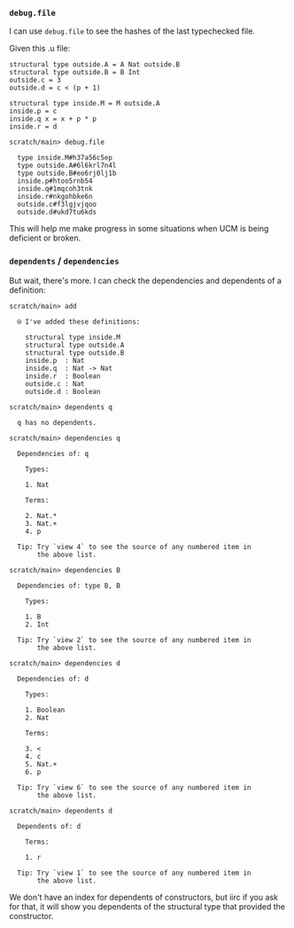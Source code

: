 ### `debug.file`

I can use `debug.file` to see the hashes of the last typechecked file.

Given this .u file:

``` unison
structural type outside.A = A Nat outside.B
structural type outside.B = B Int
outside.c = 3
outside.d = c < (p + 1)

structural type inside.M = M outside.A
inside.p = c
inside.q x = x + p * p
inside.r = d
```

``` ucm
scratch/main> debug.file

  type inside.M#h37a56c5ep
  type outside.A#6l6krl7n4l
  type outside.B#eo6rj0lj1b
  inside.p#htoo5rnb54
  inside.q#1mqcoh3tnk
  inside.r#nkgohbke6n
  outside.c#f3lgjvjqoo
  outside.d#ukd7tu6kds

```

This will help me make progress in some situations when UCM is being deficient or broken.

### `dependents` / `dependencies`

But wait, there's more.  I can check the dependencies and dependents of a definition:

``` ucm
scratch/main> add

  ⍟ I've added these definitions:
  
    structural type inside.M
    structural type outside.A
    structural type outside.B
    inside.p  : Nat
    inside.q  : Nat -> Nat
    inside.r  : Boolean
    outside.c : Nat
    outside.d : Boolean

scratch/main> dependents q

  q has no dependents.

scratch/main> dependencies q

  Dependencies of: q
  
    Types:
  
    1. Nat
  
    Terms:
  
    2. Nat.*
    3. Nat.+
    4. p
  
  Tip: Try `view 4` to see the source of any numbered item in
       the above list.

scratch/main> dependencies B

  Dependencies of: type B, B
  
    Types:
  
    1. B
    2. Int
  
  Tip: Try `view 2` to see the source of any numbered item in
       the above list.

scratch/main> dependencies d

  Dependencies of: d
  
    Types:
  
    1. Boolean
    2. Nat
  
    Terms:
  
    3. <
    4. c
    5. Nat.+
    6. p
  
  Tip: Try `view 6` to see the source of any numbered item in
       the above list.

scratch/main> dependents d

  Dependents of: d
  
    Terms:
  
    1. r
  
  Tip: Try `view 1` to see the source of any numbered item in
       the above list.

```

We don't have an index for dependents of constructors, but iirc if you ask for that, it will show you dependents of the structural type that provided the constructor.
